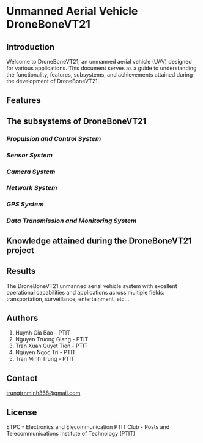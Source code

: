 # **Unmanned Aerial Vehicle DroneBoneVT21**

## **Introduction**

Welcome to DroneBoneVT21, an unmanned aerial vehicle (UAV) designed for various applications. This document serves as a guide to understanding the functionality, features, subsystems, and achievements attained during the development of DroneBoneVT21.

## **Features**

## **The subsystems of DroneBoneVT21**

### ***Propulsion and Control System***

### ***Sensor System***

### ***Camera System***

### ***Network System***

### ***GPS System***

### ***Data Transmission and Monitoring System***

## **Knowledge attained during the DroneBoneVT21 project**

## **Results**

The DroneBoneVT21 unmanned aerial vehicle system with excellent operational capabilities and applications across multiple fields: transportation, surveillance, entertainment, etc...

## **Authors**

1. Huynh Gia Bao        - PTIT
2. Nguyen Truong Giang  - PTIT
3. Tran Xuan Quyet Tien - PTIT
4. Nguyen Ngoc Tri      - PTIT
5. Tran Minh Trung      - PTIT

## **Contact**

trungtrnminh368@gmail.com

## **License**

ETPC - Electronics and Elecommunication PTIT Club - Posts and Telecommunications Institute of Technology (PTIT)